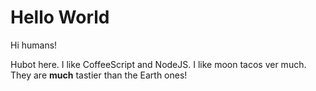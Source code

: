 Hello World
============

Hi humans!

Hubot here. I like CoffeeScript and NodeJS. 
I like moon tacos ver much. 
They are __much__ tastier than the Earth ones!
